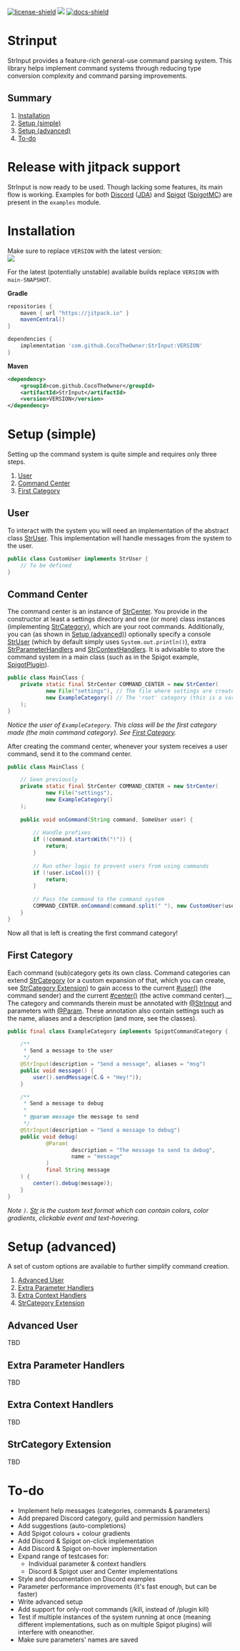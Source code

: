 [license]: https://github.com/CocoTheOwner/Strinput/tree/main/LICENSE.md
[license-shield]: https://img.shields.io/badge/license-GNU%20GPL%20v3-green
[docs]: https://cocotheowner.github.io/Strinput/index.html
[docs-shield]: https://img.shields.io/badge/Docs-Github%20Pages-green

[ ![license-shield]][license]
[![](https://jitpack.io/v/cocoTheOwner/strinput.svg)](https://jitpack.io/#cocoTheOwner/strinput)
[ ![docs-shield]][docs]


# Strinput

StrInput provides a feature-rich general-use command parsing system.
This library helps implement command systems through reducing type conversion complexity and command parsing improvements.

## Summary

1. [Installation](#installation)
2. [Setup (simple)](#setup-simple)
3. [Setup (advanced)](#setup-advanced)
4. [To-do](#to-do)

# Release with jitpack support
StrInput is now ready to be used. Though lacking some features, its main flow is working.
Examples for both [Discord](https://cocotheowner.github.io/Strinput/nl/codevs/strinput/examples/discord/package-summary.html) ([JDA](https://github.com/DV8FromTheWorld/JDA)) and [Spigot](https://cocotheowner.github.io/Strinput/nl/codevs/strinput/examples/spigotmc/package-summary.html) ([SpigotMC](https://github.com/SpigotMC)) are present in the `examples` module.

# Installation

Make sure to replace `VERSION` with the latest version:  
[![](https://jitpack.io/v/cocoTheOwner/strinput.svg)](https://jitpack.io/#cocoTheOwner/strinput)

For the latest (potentially unstable) available builds replace `VERSION` with `main-SNAPSHOT`.

**Gradle**
```gradle
repositories {
    maven { url "https://jitpack.io" }
    mavenCentral()
}

dependencies {
    implementation 'com.github.CocoTheOwner:StrInput:VERSION'
}
```
**Maven**
```xml
<dependency>
    <groupId>com.github.CocoTheOwner</groupId>
    <artifactId>StrInput</artifactId>
    <version>VERSION</version>
</dependency>
```

# Setup (simple)
Setting up the command system is quite simple and requires only three steps.
1. [User](#user)
2. [Command Center](#command-center)
3. [First Category](#first-category)

## User
To interact with the system you will need an implementation of the abstract class [StrUser](https://cocotheowner.github.io/Strinput/nl/codevs/strinput/system/StrUser.html). This implementation will handle messages from the system to the user.

```java
public class CustomUser implements StrUser {
    // To be defined
}
```

## Command Center
The command center is an instance of [StrCenter](https://cocotheowner.github.io/Strinput/nl/codevs/strinput/system/StrCenter.html).
You provide in the constructor at least a settings directory and one (or more) class instances (implementing [StrCategory](https://cocotheowner.github.io/Strinput/nl/codevs/strinput/system/StrCategory.html)), which are your root commands. Additionally, you can (as shown in [Setup (advanced)](#setup-(advanced))) optionally specify a console [StrUser](https://cocotheowner.github.io/Strinput/nl/codevs/strinput/system/StrUser.html) (which by default simply uses `System.out.println()`), extra [StrParameterHandlers](https://cocotheowner.github.io/Strinput/nl/codevs/strinput/system/parameter/StrParameterHandler.html) and [StrContextHandlers](https://cocotheowner.github.io/Strinput/nl/codevs/strinput/system/context/StrContextHandler.html). It is advisable to store the command system in a main class (such as in the Spigot example, [SpigotPlugin](https://cocotheowner.github.io/Strinput/nl/codevs/strinput/examples/spigotmc/SpigotPlugin.html)).

```java
public class MainClass {
    private static final StrCenter COMMAND_CENTER = new StrCenter(
            new File("settings"), // The file where settings are created, stored and can be edited
            new ExampleCategory() // The 'root' category (this is a vararg, so there can be multiple!)
    );
}
```
_Notice the user of `ExampleCategory`. This class will be the first category made (the main command category). See [First Category](#first-category)._

After creating the command center, whenever your system receives a user command, send it to the command center.
```java
public class MainClass {

    // Seen previously
    private static final StrCenter COMMAND_CENTER = new StrCenter(
            new File("settings"),
            new ExampleCategory()
    );
    
    public void onCommand(String command, SomeUser user) {
    
        // Handle prefixes
        if (!command.startsWith("!")) {
            return;
        }
        
        // Run other logic to prevent users from using commands
        if (!user.isCool()) {
            return;
        }
        
        // Pass the command to the command system
        COMMAND_CENTER.onCommand(command.split(" "), new CustomUser(user.getName()));
    }
}
```
Now all that is left is creating the first command category!

## First Category
Each command (sub)category gets its own class.
Command categories can extend [StrCategory](https://cocotheowner.github.io/Strinput/nl/codevs/strinput/system/StrCategory.html) (or a custom expansion of that, which you can create, see [StrCategory Extension](#strcategory-extension)) to gain access to the current [#user()](https://cocotheowner.github.io/Strinput/nl/codevs/strinput/system/StrCategory.html#user()) (the command sender) and the current [#center()](https://cocotheowner.github.io/Strinput/nl/codevs/strinput/system/StrCategory.html#center()) (the active command center).__
The category and commands therein must be annotated with [@StrInput](https://cocotheowner.github.io/Strinput/nl/codevs/strinput/system/StrInput.html) and parameters with [@Param](https://cocotheowner.github.io/Strinput/nl/codevs/strinput/system/Param.html). These annotation also contain settings such as the name, aliases and a description (and more, see the classes).

```java
public final class ExampleCategory implements SpigotCommandCategory {

    /**
     * Send a message to the user
     */
    @StrInput(description = "Send a message", aliases = "msg")
    public void message() {
        user().sendMessage(C.G + "Hey!"));
    }

    /**
     * Send a message to debug
     *
     * @param message the message to send
     */
    @StrInput(description = "Send a message to debug")
    public void debug(
            @Param(
                    description = "The message to send to debug",
                    name = "message"
            )
            final String message
    ) {
        center().debug(message));
    }
}
```
_Note `)`. [Str](https://cocotheowner.github.io/Strinput/nl/codevs/strinput/system/text/Str.html) is the custom text format which can contain colors, color gradients, clickable event and text-hovering._

# Setup (advanced)
A set of custom options are available to further simplify command creation.
1. [Advanced User](#advanced-user)
2. [Extra Parameter Handlers](#extra-parameter-handlers)
3. [Extra Context Handlers](#extra-context-handlers)
4. [StrCategory Extension](#strcategory-extension)

## Advanced User
TBD

## Extra Parameter Handlers
TBD

## Extra Context Handlers
TBD

## StrCategory Extension
TBD

# To-do
- Implement help messages (categories, commands & parameters)
- Add prepared Discord category, guild and permission handlers
- Add suggestions (auto-completions)
- Add Spigot colours + colour gradients
- Add Discord & Spigot on-click implementation
- Add Discord & Spigot on-hover implementation
- Expand range of testcases for:
  - Individual parameter & context handlers
  - Discord & Spigot user and Center implementations
- Style and documentation on Discord examples
- Parameter performance improvements (it's fast enough, but can be faster)
- Write advanced setup
- Add support for only-root commands (/kill, instead of /plugin kill)
- Test if multiple instances of the system running at once (meaning different implementations, such as on multiple Spigot plugins) will interfere with oneanother.
- Make sure parameters' names are saved
